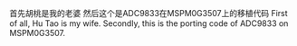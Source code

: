 首先胡桃是我的老婆
然后这个是ADC9833在MSPM0G3507上的移植代码
First of all, Hu Tao is my wife.
Secondly, this is the porting code of ADC9833 on MSPM0G3507.
<!---
fafaking66/fafaking66 is a ✨ special ✨ repository because its `README.md` (this file) appears on your GitHub profile.
You can click the Preview link to take a look at your changes.
--->
